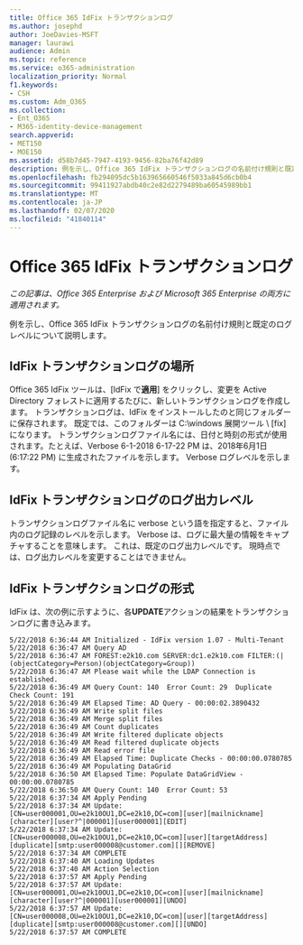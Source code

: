 ```yaml
---
title: Office 365 IdFix トランザクションログ
ms.author: josephd
author: JoeDavies-MSFT
manager: laurawi
audience: Admin
ms.topic: reference
ms.service: o365-administration
localization_priority: Normal
f1.keywords:
- CSH
ms.custom: Adm_O365
ms.collection:
- Ent_O365
- M365-identity-device-management
search.appverid:
- MET150
- MOE150
ms.assetid: d58b7d45-7947-4193-9456-82ba76f42d89
description: 例を示し、Office 365 IdFix トランザクションログの名前付け規則と既定のログレベルについて説明します。
ms.openlocfilehash: fb294095dc5b163965660546f5033a845d6cb0b4
ms.sourcegitcommit: 99411927abdb40c2e82d2279489ba60545989bb1
ms.translationtype: MT
ms.contentlocale: ja-JP
ms.lasthandoff: 02/07/2020
ms.locfileid: "41840114"
---
```

# <a name="office-365-idfix-transaction-log"></a>Office 365 IdFix トランザクションログ

*この記事は、Office 365 Enterprise および Microsoft 365 Enterprise の両方に適用されます。*

例を示し、Office 365 IdFix トランザクションログの名前付け規則と既定のログレベルについて説明します。
  
## <a name="idfix-transaction-log-location"></a>IdFix トランザクションログの場所

Office 365 IdFix ツールは、[IdFix で**適用**] をクリックし、変更を Active Directory フォレストに適用するたびに、新しいトランザクションログを作成します。 トランザクションログは、IdFix をインストールしたのと同じフォルダーに保存されます。 既定では、このフォルダーは C:\windows 展開ツール \ [fix] になります。 トランザクションログファイル名には、日付と時刻の形式が使用されます。たとえば、Verbose 6-1-2018 6-17-22 PM は、2018年6月1日 (6:17:22 PM) に生成されたファイルを示します。 Verbose ログレベルを示します。 
  
## <a name="idfix-transaction-log-logging-level"></a>IdFix トランザクションログのログ出力レベル

トランザクションログファイル名に verbose という語を指定すると、ファイル内のログ記録のレベルを示します。 Verbose は、ログに最大量の情報をキャプチャすることを意味します。 これは、既定のログ出力レベルです。 現時点では、ログ出力レベルを変更することはできません。
  
## <a name="idfix-transaction-log-format"></a>IdFix トランザクションログの形式

IdFix は、次の例に示すように、各**UPDATE**アクションの結果をトランザクションログに書き込みます。
  
```
5/22/2018 6:36:44 AM Initialized - IdFix version 1.07 - Multi-Tenant
5/22/2018 6:36:47 AM Query AD
5/22/2018 6:36:47 AM FOREST:e2k10.com SERVER:dc1.e2k10.com FILTER:(|(objectCategory=Person)(objectCategory=Group))
5/22/2018 6:36:47 AM Please wait while the LDAP Connection is established.
5/22/2018 6:36:49 AM Query Count: 140  Error Count: 29  Duplicate Check Count: 191
5/22/2018 6:36:49 AM Elapsed Time: AD Query - 00:00:02.3890432
5/22/2018 6:36:49 AM Write split files
5/22/2018 6:36:49 AM Merge split files
5/22/2018 6:36:49 AM Count duplicates
5/22/2018 6:36:49 AM Write filtered duplicate objects
5/22/2018 6:36:49 AM Read filtered duplicate objects
5/22/2018 6:36:49 AM Read error file
5/22/2018 6:36:49 AM Elapsed Time: Duplicate Checks - 00:00:00.0780785
5/22/2018 6:36:49 AM Populating DataGrid
5/22/2018 6:36:50 AM Elapsed Time: Populate DataGridView - 00:00:00.0780785
5/22/2018 6:36:50 AM Query Count: 140  Error Count: 53
5/22/2018 6:37:34 AM Apply Pending
5/22/2018 6:37:34 AM Update: [CN=user000001,OU=e2k10OU1,DC=e2k10,DC=com][user][mailnickname][character][user?^|000001][user000001][EDIT]
5/22/2018 6:37:34 AM Update: [CN=user000008,OU=e2k10OU1,DC=e2k10,DC=com][user][targetAddress][duplicate][smtp:user000008@customer.com][][REMOVE]
5/22/2018 6:37:34 AM COMPLETE
5/22/2018 6:37:40 AM Loading Updates
5/22/2018 6:37:40 AM Action Selection
5/22/2018 6:37:57 AM Apply Pending
5/22/2018 6:37:57 AM Update: [CN=user000001,OU=e2k10OU1,DC=e2k10,DC=com][user][mailnickname][character][user?^|000001][user000001][UNDO]
5/22/2018 6:37:57 AM Update: [CN=user000008,OU=e2k10OU1,DC=e2k10,DC=com][user][targetAddress][duplicate][smtp:user000008@customer.com][][UNDO]
5/22/2018 6:37:57 AM COMPLETE
```